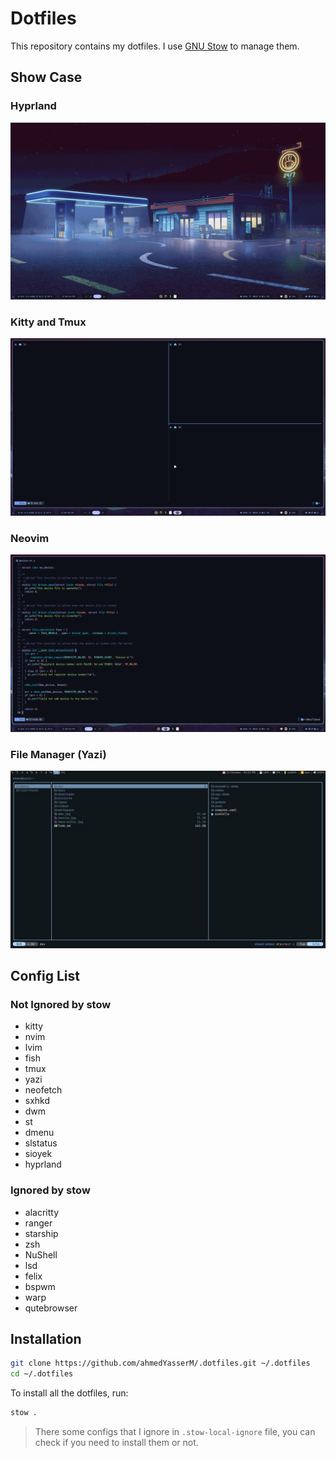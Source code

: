 # Dotfiles

This repository contains my dotfiles. I use [GNU Stow](https://www.gnu.org/software/stow/) to manage them.

## Show Case

### Hyprland
![hyprland](./assets/hyprland.png)

### Kitty and Tmux
![Kitty](./assets/tmux-kitty.png)

### Neovim
![Neovim](./assets/neovim.png)

### File Manager (Yazi)
![Yazi](./assets/yazi.jpg)

## Config List

### Not Ignored by stow
- kitty
- nvim
- lvim
- fish
- tmux
- yazi 
- neofetch
- sxhkd
- dwm
- st 
- dmenu
- slstatus
- sioyek
- hyprland

### Ignored by stow
- alacritty
- ranger
- starship
- zsh
- NuShell
- lsd
- felix
- bspwm
- warp
- qutebrowser

## Installation

```bash
git clone https://github.com/ahmedYasserM/.dotfiles.git ~/.dotfiles
cd ~/.dotfiles
```

To install all the dotfiles, run:

```bash
stow .
```

> There some configs that I ignore in `.stow-local-ignore` file, you can check if you need to install them or not.

